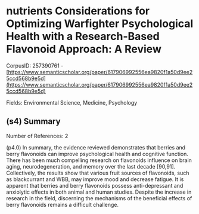 # nutrients Considerations for Optimizing Warfighter Psychological Health with a Research-Based Flavonoid Approach: A Review

CorpusID: 257390761 - [https://www.semanticscholar.org/paper/617906992556ea9820f1a50d9ee25ccd568b9e5d](https://www.semanticscholar.org/paper/617906992556ea9820f1a50d9ee25ccd568b9e5d)

Fields: Environmental Science, Medicine, Psychology

## (s4) Summary
Number of References: 2

(p4.0) In summary, the evidence reviewed demonstrates that berries and berry flavonoids can improve psychological health and cognitive function. There has been much compelling research on flavonoids influence on brain aging, neurodegeneration, and memory over the last decade [90,91]. Collectively, the results show that various fruit sources of flavonoids, such as blackcurrant and WBB, may improve mood and decrease fatigue. It is apparent that berries and berry flavonoids possess anti-depressant and anxiolytic effects in both animal and human studies. Despite the increase in research in the field, discerning the mechanisms of the beneficial effects of berry flavonoids remains a difficult challenge.
